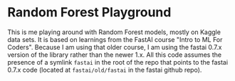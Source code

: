 # Random Forest Playground

This is me playing around with Random Forest models, mostly on Kaggle data sets. It is based on learnings from the FastAI course "Intro to ML For Coders". Because I am using that older course, I am using the fastai 0.7.x version of the library rather than the newer 1.x. All this code assumes the presence of a symlink `fastai` in the root of the repo that points to the fastai 0.7.x code (located at `fastai/old/fastai` in the fastai github repo).
